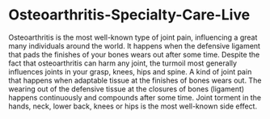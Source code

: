 # Osteoarthritis-Specialty-Care-Live
Osteoarthritis is the most well-known type of joint pain, influencing a great many individuals around the world. It happens when the defensive ligament that pads the finishes of your bones wears out after some time. Despite the fact that osteoarthritis can harm any joint, the turmoil most generally influences joints in your grasp, knees, hips and spine.   A kind of joint pain that happens when adaptable tissue at the finishes of bones wears out.   The wearing out of the defensive tissue at the closures of bones (ligament) happens continuously and compounds after some time.   Joint torment in the hands, neck, lower back, knees or hips is the most well-known side effect. 
